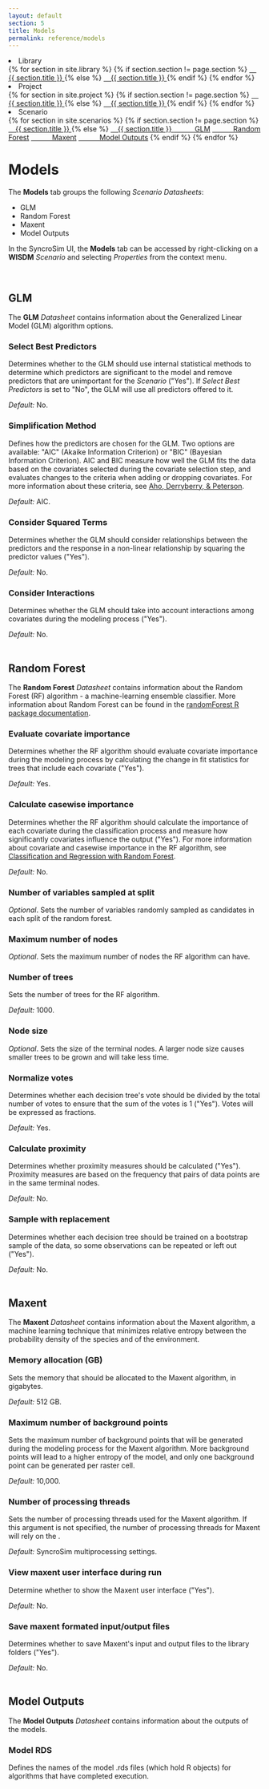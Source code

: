 ```yaml
---
layout: default
section: 5
title: Models
permalink: reference/models
---
```


<!--- Sidebar Navigation Menu --->
<div class="sidenav">
    <li>Library</li>
    {% for section in site.library %}
        {% if section.section != page.section %}
            <a href="{{site.baseurl}}{{ section.url }}"> &emsp;{{ section.title }} </a>
        {% else %}
            <a class="selected" href="{{site.baseurl}}{{ section.url }}"> &emsp;{{ section.title }} </a>
        {% endif %}
    {% endfor %}
    <li>Project</li>
    {% for section in site.project %}
        {% if section.section != page.section %}
            <a href="{{site.baseurl}}{{ section.url }}"> &emsp;{{ section.title }} </a>
        {% else %}
            <a class="selected" href="{{site.baseurl}}{{ section.url }}"> &emsp;{{ section.title }} </a>
        {% endif %}
    {% endfor %}
    <li>Scenario</li>
    {% for section in site.scenarios %}
        {% if section.section != page.section %}
            <a class="indent1" href="{{site.baseurl}}{{ section.url }}"> &emsp;{{ section.title }} </a>
        {% else %}
            <a class="selected" href="{{site.baseurl}}{{ section.url }}"> &emsp;{{ section.title }} </a>
            <a href="#heading01"> &emsp;&emsp;&emsp;GLM</a>
            <a href="#heading02"> &emsp;&emsp;&emsp;Random Forest</a>
            <a href="#heading03"> &emsp;&emsp;&emsp;Maxent</a>
            <a href="#heading04"> &emsp;&emsp;&emsp;Model Outputs</a>
        {% endif %}
    {% endfor %}
</div>

# **Models**

The **Models** tab groups the following *Scenario Datasheets*:
* GLM
* Random Forest
* Maxent
* Model Outputs

In the SyncroSim UI, the **Models** tab can be accessed by right-clicking on a **WISDM** *Scenario* and selecting *Properties* from the context menu.

<br>

<p id="heading01"> <h2><b>GLM</b></h2> </p>

The **GLM** *Datasheet* contains information about the Generalized Linear Model (GLM) algorithm options.

### **Select Best Predictors**
Determines whether to the GLM should use internal statistical methods to determine which predictors are significant to the model and  remove predictors that are unimportant for the *Scenario* ("Yes"). If *Select Best Predictors* is set to "No", the GLM will use all predictors offered to it. 

<div class=indentation> 
    <i>Default:</i> No.
</div>

### **Simplification Method**
Defines how the predictors are chosen for the GLM. Two options are available: "AIC" (Akaike Information Criterion) or "BIC" (Bayesian Information Criterion). AIC and BIC measure how well the GLM fits the data based on the covariates selected during the covariate selection step, and evaluates changes to the criteria when adding or dropping covariates. For more information about these criteria, see [Aho, Derryberry, & Peterson](https://doi.org/10.1890/13-1452.1).

<div class=indentation> 
    <i>Default:</i> AIC.
</div>

### **Consider Squared Terms**
Determines whether the GLM should consider relationships between the predictors and the response in a non-linear relationship by squaring the predictor values ("Yes"). 

<div class=indentation> 
    <i>Default:</i> No.
</div>

### **Consider Interactions**
Determines whether the GLM should take into account interactions among covariates during the modeling process ("Yes"). 

<div class=indentation> 
    <i>Default:</i> No.
</div>

<br>

<p id="heading02"> <h2><b>Random Forest</b></h2> </p>

The **Random Forest** *Datasheet* contains information about the Random Forest (RF) algorithm - a machine-learning ensemble classifier. More information about Random Forest can be found in the [randomForest R package documentation](https://cran.r-project.org/web/packages/randomForest/randomForest.pdf).

### **Evaluate covariate importance**
Determines whether the RF algorithm should evaluate covariate importance during the modeling process by calculating the change in fit statistics for trees that include each covariate ("Yes"). 

<div class=indentation> 
    <i>Default:</i> Yes.
</div>

### **Calculate casewise importance**
Determines whether the RF algorithm should calculate the importance of each covariate during the classification process and measure how significantly covariates influence the output ("Yes"). For more information about covariate and casewise importance in the RF algorithm, see [Classification and Regression with Random Forest](https://haoen-cui.github.io/SOA-Exam-PA-R-Package-Documentation/randomForest/reference/randomForest.html). 

<div class=indentation> 
    <i>Default:</i> No.
</div>

### **Number of variables sampled at split**
*Optional*. Sets the number of variables randomly sampled as candidates in each split of the random forest.

### **Maximum number of nodes**
*Optional*. Sets the maximum number of nodes the RF algorithm can have.

### **Number of trees**
Sets the number of trees for the RF algorithm. 

<div class=indentation> 
    <i>Default:</i> 1000.
</div>

### **Node size**
*Optional*. Sets the size of the terminal nodes. A larger node size causes smaller trees to be grown and will take less time.

### **Normalize votes**
Determines whether each decision tree's vote should be divided by the total number of votes to ensure that the sum of the votes is 1 ("Yes"). Votes will be expressed as fractions.

<div class=indentation> 
    <i>Default:</i> Yes.
</div>

### **Calculate proximity**
Determines whether proximity measures should be calculated ("Yes"). Proximity measures are based on the frequency that pairs of data points are in the same terminal nodes.

<div class=indentation> 
    <i>Default:</i> No.
</div>

### **Sample with replacement**
Determines whether each decision tree should be trained on a bootstrap sample of the data, so some observations can be repeated or left out ("Yes").

<div class=indentation> 
    <i>Default:</i> No.
</div>

<br>

<p id="heading03"> <h2><b>Maxent</b></h2> </p>

The **Maxent** *Datasheet* contains information about the Maxent algorithm, a machine learning technique that minimizes relative entropy between the probability density of the species and of the environment.

### **Memory allocation (GB)**
Sets the memory that should be allocated to the Maxent algorithm, in gigabytes.

<div class=indentation> 
    <i>Default:</i> 512 GB.
</div>

### **Maximum number of background points**
Sets the maximum number of background points that will be generated during the modeling process for the Maxent algorithm. More background points will lead to a higher entropy of the model, and only one background point can be generated per raster cell. 

<div class=indentation> 
    <i>Default:</i> 10,000.
</div>


### **Number of processing threads**
Sets the number of processing threads used for the Maxent algorithm. If this argument is not specified, the number of processing threads for Maxent will rely on the .

<div class=indentation> 
    <i>Default:</i> SyncroSim multiprocessing settings.
</div>

### **View maxent user interface during run**
Determine whether to show the Maxent user interface ("Yes"). 

<div class=indentation> 
    <i>Default:</i> No.
</div>


### **Save maxent formated input/output files**
Determines whether to save Maxent's input and output files to the library folders ("Yes").

<div class=indentation> 
    <i>Default:</i> No.
</div>

<br>

<p id="heading04"> <h2><b>Model Outputs</b></h2> </p>

The **Model Outputs** *Datasheet* contains information about the outputs of the models.

### **Model RDS**
Defines the names of the model .rds files (which hold R objects) for algorithms that have completed execution.

<br>